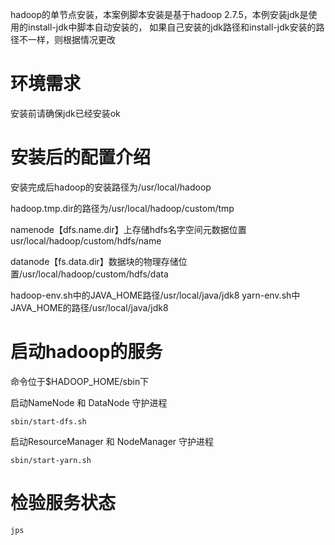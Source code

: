 hadoop的单节点安装，本案例脚本安装是基于hadoop 2.7.5，本例安装jdk是使用的install-jdk中脚本自动安装的，
如果自己安装的jdk路径和install-jdk安装的路径不一样，则根据情况更改

# 环境需求
安装前请确保jdk已经安装ok

# 安装后的配置介绍
安装完成后hadoop的安装路径为/usr/local/hadoop

hadoop.tmp.dir的路径为/usr/local/hadoop/custom/tmp

namenode【dfs.name.dir】上存储hdfs名字空间元数据位置usr/local/hadoop/custom/hdfs/name

datanode【fs.data.dir】数据块的物理存储位置/usr/local/hadoop/custom/hdfs/data

hadoop-env.sh中的JAVA_HOME路径/usr/local/java/jdk8
yarn-env.sh中JAVA_HOME的路径/usr/local/java/jdk8

# 启动hadoop的服务
命令位于$HADOOP_HOME/sbin下

启动NameNode 和 DataNode 守护进程
```
sbin/start-dfs.sh
```
启动ResourceManager 和 NodeManager 守护进程
```
sbin/start-yarn.sh
```

# 检验服务状态

```
jps
```